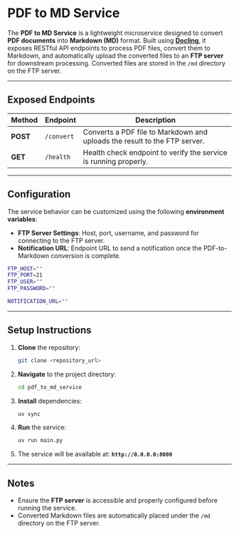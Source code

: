 # PDF to MD Service

The **PDF to MD Service** is a lightweight microservice designed to convert **PDF documents** into **Markdown (MD)** format.
Built using [**Docling**](https://docling-project.github.io/docling/), it exposes RESTful API endpoints to process PDF files, convert them to Markdown, and automatically upload the converted files to an **FTP server** for downstream processing.
Converted files are stored in the `/md` directory on the FTP server.

---

## Exposed Endpoints

| Method   | Endpoint   | Description                                                               |
| -------- | ---------- | ------------------------------------------------------------------------- |
| **POST** | `/convert` | Converts a PDF file to Markdown and uploads the result to the FTP server. |
| **GET**  | `/health`  | Health check endpoint to verify the service is running properly.          |

---

## Configuration

The service behavior can be customized using the following **environment variables**:
* **FTP Server Settings**: Host, port, username, and password for connecting to the FTP server.
* **Notification URL**: Endpoint URL to send a notification once the PDF-to-Markdown conversion is complete.


```sh
FTP_HOST=""
FTP_PORT=21
FTP_USER=""
FTP_PASSWORD=""

NOTIFICATION_URL=""
```

---

## Setup Instructions

1. **Clone** the repository:

   ```bash
   git clone <repository_url>
   ```

2. **Navigate** to the project directory:

   ```bash
   cd pdf_to_md_service
   ```

3. **Install** dependencies:

   ```bash
   uv sync
   ```

4. **Run** the service:

   ```bash
   uv run main.py
   ```

5. The service will be available at:
   **`http://0.0.0.0:8000`**

---

## Notes

* Ensure the **FTP server** is accessible and properly configured before running the service.
* Converted Markdown files are automatically placed under the `/md` directory on the FTP server.
